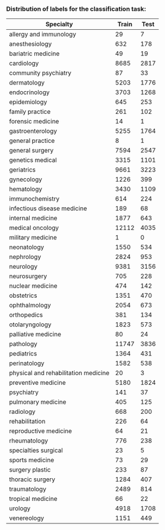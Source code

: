 ### Distribution of labels for the classification task:

| Specialty | Train | Test |
| --- | --- | --- |
| allergy and immunology | 29 | 7 |
| anesthesiology | 632 | 178 |
| bariatric medicine | 49 | 19 |
| cardiology | 8685 | 2817 |
| community psychiatry | 87 | 33 |
| dermatology | 5203 | 1776 |
| endocrinology | 3703 | 1268 |
| epidemiology | 645 | 253 |
| family practice | 261 | 102 |
| forensic medicine | 14 | 1 |
| gastroenterology | 5255 | 1764 |
| general practice | 8 | 1 |
| general surgery | 7594 | 2547 |
| genetics medical | 3315 | 1101 |
| geriatrics | 9661 | 3223 |
| gynecology | 1226 | 399 |
| hematology | 3430 | 1109 |
| immunochemistry | 614 | 224 |
| infectious disease medicine | 189 | 68 |
| internal medicine | 1877 | 643 |
| medical oncology | 12112 | 4035 |
| military medicine | 1 | 0 |
| neonatology | 1550 | 534 |
| nephrology | 2824 | 953 |
| neurology | 9381 | 3156 |
| neurosurgery | 705 | 228 |
| nuclear medicine | 474 | 142 |
| obstetrics | 1351 | 470 |
| ophthalmology | 2054 | 673 |
| orthopedics | 381 | 134 |
| otolaryngology | 1823 | 573 |
| palliative medicine | 80 | 24 |
| pathology | 11747 | 3836 |
| pediatrics | 1364 | 431 |
| perinatology | 1582 | 538 |
| physical and rehabilitation medicine | 20 | 3 |
| preventive medicine | 5180 | 1824 |
| psychiatry | 141 | 37 |
| pulmonary medicine | 405 | 125 |
| radiology | 668 | 200 |
| rehabilitation | 226 | 64 |
| reproductive medicine | 64 | 21 |
| rheumatology | 776 | 238 |
| specialties surgical | 23 | 5 |
| sports medicine | 73 | 29 |
| surgery plastic | 233 | 87 |
| thoracic surgery | 1284 | 407 |
| traumatology | 2489 | 814 |
| tropical medicine | 66 | 22 |
| urology | 4918 | 1708 |
| venereology | 1151 | 449
